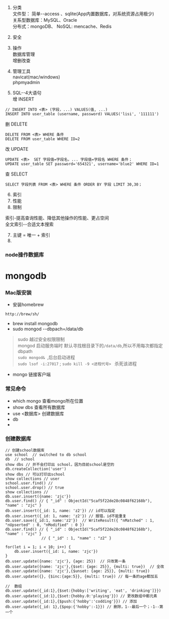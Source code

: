 
1. 分类  
    文件型： 简单--access 、sqlite(App内置数据库，对系统资源占用极少)  
    关系型数据库：MySQL、Oracle  
    分布式：mongoDB、
    NoSQL: mencache、Redis

2. 安全
3. 操作  
    数据库管理  
    增删改查  
4. 管理工具  
    navicat(mac/windows)  
    phpmyadmin
5. SQL--4大语句  
增 INSERT  
```
// INSERT INTO <表> (字段，...) VALUES(值, ...)
INSERT INTO user_table (username, password) VALUES('lisi', '111111')
```
删 DELETE  
```
DELETE FROM <表> WHERE 条件
DELETE FROM user_table WHERE ID=2

```
改 UPDATE  
```
UPDATE <表>  SET 字段值=字段名，... 字段值=字段名 WHERE 条件；
UPDATE user_table SET password='654321', username='blue2' WHERE ID=1
```
查 SELECT
```
SELECT 字段列表 FROM <表> WHERE 条件 ORDER BY 字段 LIMIT 30,30；
```
6. 索引
1. 性能
2. 限制

索引-提高查询性能、降低其他操作的性能、更占空间  
全文索引--合适文本搜索  

7. 主键  = 唯一 + 索引  
8. 
### node操作数据库

# mongodb

### Mac版安装
* 安装homebrew
```
http://brew/sh/
```
* brew install mongodb
* sudo mongod --dbpach=/data/db
> sudo 越过安全权限限制  
  mongod 启动服务端时 默认寻找根目录下的`/data/db`,所以不用每次都指定dbpath  
> `sudo mongod& `,后台启动进程  
> `sudo lsof -i:27017`  ;  `sudo kill -9 <进程代号> ` 杀死该进程
* mongo 链接客户端

### 常见命令
* which mongo  查看mongo所在位置
* show dbs  查看所有数据库
* use <数据库> 创建数据库
* db
*
### 创建数据库
```
// 创建school数据库
use school  // switched to db school
db  // school
show dbs // 并不会打印出 school，因为目前school是空的
db.createCollection('user')
show dbs // 可以打印出school
show collections // user
school.user.find() // 
school.user.drop() // true
show collections //
db.user.insert({name: 'zjc'})
db.user.find() // { "_id" : ObjectId("5caf5f22de28c0848f62168b"), "name" : "zjc" }
db.user.insert({_id: 1, name: 'z2'}) // id可以指定
db.user.insert({_id: 1, name: 'z2'}) // 报错，id不能重复
db.user.save({_id:1, name:'z2'})  // WriteResult({ "nMatched" : 1, "nUpserted" : 0, "nModified" : 0 })
db.user.find() // { "_id" : ObjectId("5caf5f22de28c0848f62168b"), "name" : "zjc" }
                // { "_id" : 1, "name" : "z2" }
                
for(let i = 1; i < 10; i++) {
    db.user.insert({_id: i, name: 'zjc'})
}
db.user.update({name: 'zjc'}, {age: 25})  // 只改第一条
db.user.update({name: 'zjc'},{$set: {age: 25}}, {multi: true})  // 全改
db.user.update({name: 'zjc'},{$unset: {age: 25}}, {multi: true})
db.user.update({}, {$inc:{age:5}}, {multi: true}) // 每一条的age都加五

//  数组
db.user.update({_id:1},{$set:{hobby:['writing', 'eat', 'drinking']}})
db.user.update({_id:1},{$set:{hobby.0:'playing'}}) // 更改数组中都元素
db.user.update({_id:1},{$push:{'hobby':'codding'}}) // 添加
db.user.update({_id: 1},{$pop:{'hobby':-1}}) // 删除，1--最后一个；-1--第一个
```

   